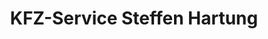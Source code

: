 ---
title: "KFZ-Service Steffen Hartung"
url: /apolda/kfz-service-steffen-hartung/
shop: Autowerkstatt
---